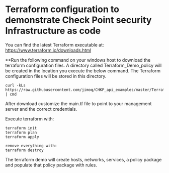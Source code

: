 # Terraform configuration to demonstrate Check Point security Infrastructure as code
You can find the latest Terraform executable at: https://www.terraform.io/downloads.html

**Run the following command on your windows host to download the terraform configuration files.
A directory called Terraform_Demo_policy will be created in the location you execute the below command. The Terraform configuration files will be stored in this directory.
```
curl -kLs https://raw.githubusercontent.com/jimoq/CHKP_api_examples/master/Terraform/Terraform_Demo_policy/download_terraform_demo.bat | cmd
```

After download customize the main.tf file to point to your management server and the correct credentials.

Execute terraform with:
```
terraform init
terraform plan
terraform apply
```
```
remove everything with: 
terraform destroy
```
The terraform demo will create hosts, networks, services, a policy package and populate that policy package with rules.